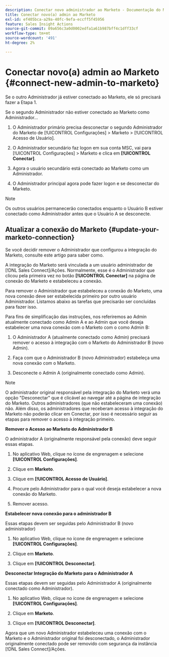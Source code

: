 ```yaml
---
description: Conectar novo administrador ao Marketo - Documentação do Marketo - Documentação do produto
title: Conectar novo(a) admin ao Marketo
exl-id: ef405bca-a29a-40fc-9efa-eccff5f45956
feature: Sales Insight Actions
source-git-commit: 09a656c3a0d0002edfa1a61b987bff4c1dff33cf
workflow-type: tm+mt
source-wordcount: '491'
ht-degree: 2%

---
```


# Conectar novo(a) admin ao Marketo {#connect-new-admin-to-marketo}

Se o outro Administrador já estiver conectado ao Marketo, ele só precisará fazer a Etapa 1.

Se o segundo Administrador não estiver conectado ao Marketo como Administrador...

1. O Administrador primário precisa desconectar o segundo Administrador do Marketo de [!UICONTROL Configurações] > Marketo > [!UICONTROL Acesso de Usuário].

1. O Administrador secundário faz logon em sua conta MSC, vai para [!UICONTROL Configurações] > Marketo e clica em **[!UICONTROL Conectar]**.

1. Agora o usuário secundário está conectado ao Marketo como um Administrador.

1. O Administrador principal agora pode fazer logon e se desconectar do Marketo.

>[!NOTE]
>
>Os outros usuários permanecerão conectados enquanto o Usuário B estiver conectado como Administrador antes que o Usuário A se desconecte.

## Atualizar a conexão do Marketo {#update-your-marketo-connection}

Se você decidir remover o Administrador que configurou a integração do Marketo, consulte este artigo para saber como.

A integração do Marketo será vinculada a um usuário administrador de [!DNL Sales Connect]/Ações. Normalmente, esse é o Administrador que clicou pela primeira vez no botão **[!UICONTROL Conectar]** na página de conexão do Marketo e estabeleceu a conexão.

Para remover o Administrador que estabeleceu a conexão do Marketo, uma nova conexão deve ser estabelecida primeiro por outro usuário Administrador. Listamos abaixo as tarefas que precisarão ser concluídas para fazer isso.

Para fins de simplificação das instruções, nos referiremos ao Admin atualmente conectado como Admin A e ao Admin que você deseja estabelecer uma nova conexão com o Marketo com o como Admin B:

1. O Administrador A (atualmente conectado como Admin) precisará remover o acesso à integração com o Marketo do Administrador B (novo Admin).

1. Faça com que o Administrador B (novo Administrador) estabeleça uma nova conexão com o Marketo.

1. Desconecte o Admin A (originalmente conectado como Admin).

>[!NOTE]
>
>O administrador original responsável pela integração do Marketo verá uma opção &quot;Desconectar&quot; que é clicável ao navegar até a página de integração do Marketo. Outros administradores (que não estabeleceram uma conexão) não. Além disso, os administradores que receberam acesso à integração do Marketo não poderão clicar em Conectar, por isso é necessário seguir as etapas para remover o acesso à integração primeiro.

**Remover o Acesso ao Marketo do Administrador B**

O administrador A (originalmente responsável pela conexão) deve seguir essas etapas.

1. No aplicativo Web, clique no ícone de engrenagem e selecione **[!UICONTROL Configurações]**.

1. Clique em **Marketo**.

1. Clique em **[!UICONTROL Acesso de Usuário]**.

1. Procure pelo Administrador para o qual você deseja estabelecer a nova conexão do Marketo.

1. Remover acesso.

**Estabelecer nova conexão para o administrador B**

Essas etapas devem ser seguidas pelo Administrador B (novo administrador)

1. No aplicativo Web, clique no ícone de engrenagem e selecione **[!UICONTROL Configurações]**.

1. Clique em **Marketo**.

1. Clique em **[!UICONTROL Desconectar]**.

**Desconectar Integração do Marketo para o Administrador A**

Essas etapas devem ser seguidas pelo Administrador A (originalmente conectado como Administrador).

1. No aplicativo Web, clique no ícone de engrenagem e selecione **[!UICONTROL Configurações]**.

1. Clique em **Marketo**.

1. Clique em **[!UICONTROL Desconectar]**.

Agora que um novo Administrador estabeleceu uma conexão com o Marketo e o Administrador original foi desconectado, o Administrador originalmente conectado pode ser removido com segurança da instância [!DNL Sales Connect]/Ações.
